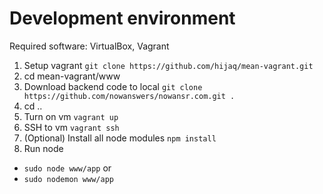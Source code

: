 # Development environment

Required software: VirtualBox, Vagrant

1. Setup vagrant ```git clone https://github.com/hijaq/mean-vagrant.git```
2. cd mean-vagrant/www
3. Download backend code to local ```git clone https://github.com/nowanswers/nowansr.com.git .```
4. cd ..
5. Turn on vm ```vagrant up```
6. SSH to vm ```vagrant ssh```
7. (Optional) Install all node modules ```npm install```
8. Run node 
  * ```sudo node www/app``` or
  * ```sudo nodemon www/app```
